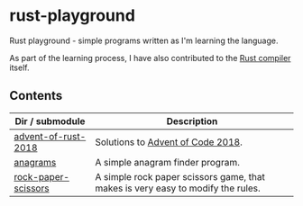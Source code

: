 # rust-playground

Rust playground - simple programs written as I'm
learning the language.

As part of the learning process, I have also
contributed to the [Rust compiler][rust-contributions] itself.

## Contents

| Dir / submodule | Description |
| --------------- | ----------- |
| [advent-of-rust-2018](https://github.com/pawroman/advent-of-rust-2018) | Solutions to [Advent of Code 2018][advent2018]. |
| [anagrams](anagrams/README.md) | A simple anagram finder program. |
| [rock-paper-scissors](https://github.com/pawroman/rock-paper-scissors) | A simple rock paper scissors game, that makes is very easy to modify the rules.  |

[advent2018]: https://adventofcode.com/2018
[rust-contributions]: https://github.com/rust-lang/rust/commits?author=pawroman
